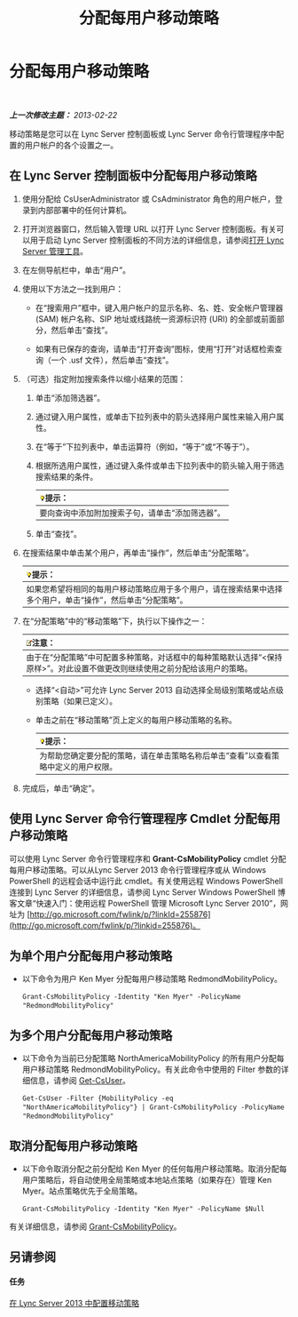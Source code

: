 ﻿---
title: 分配每用户移动策略
TOCTitle: 分配每用户移动策略
ms:assetid: d8bf997f-4bc7-48d3-973b-323505f55e9d
ms:mtpsurl: https://technet.microsoft.com/zh-cn/library/JJ721902(v=OCS.15)
ms:contentKeyID: 49888635
ms.date: 05/19/2016
mtps_version: v=OCS.15
ms.translationtype: HT
---

# 分配每用户移动策略

 

_**上一次修改主题：** 2013-02-22_

移动策略是您可以在 Lync Server 控制面板或 Lync Server 命令行管理程序中配置的用户帐户的各个设置之一。

## 在 Lync Server 控制面板中分配每用户移动策略

1.  使用分配给 CsUserAdministrator 或 CsAdministrator 角色的用户帐户，登录到内部部署中的任何计算机。

2.  打开浏览器窗口，然后输入管理 URL 以打开 Lync Server 控制面板。有关可以用于启动 Lync Server 控制面板的不同方法的详细信息，请参阅[打开 Lync Server 管理工具](lync-server-2013-open-lync-server-administrative-tools.md)。

3.  在左侧导航栏中，单击“用户”。

4.  使用以下方法之一找到用户：
    
      - 在“搜索用户”框中，键入用户帐户的显示名称、名、姓、安全帐户管理器 (SAM) 帐户名称、SIP 地址或线路统一资源标识符 (URI) 的全部或前面部分，然后单击“查找”。
    
      - 如果有已保存的查询，请单击“打开查询”图标，使用“打开”对话框检索查询（一个 .usf 文件），然后单击“查找”。

5.  （可选）指定附加搜索条件以缩小结果的范围：
    
    1.  单击“添加筛选器”。
    
    2.  通过键入用户属性，或单击下拉列表中的箭头选择用户属性来输入用户属性。
    
    3.  在“等于”下拉列表中，单击运算符（例如，“等于”或“不等于”）。
    
    4.  根据所选用户属性，通过键入条件或单击下拉列表中的箭头输入用于筛选搜索结果的条件。
        
        <table>
        <thead>
        <tr class="header">
        <th><img src="images/Gg398094.tip(OCS.15).gif" title="tip" alt="tip" />提示：</th>
        </tr>
        </thead>
        <tbody>
        <tr class="odd">
        <td>要向查询中添加附加搜索子句，请单击“添加筛选器”。</td>
        </tr>
        </tbody>
        </table>
    
    5.  单击“查找”。

6.  在搜索结果中单击某个用户，再单击“操作”，然后单击“分配策略”。
    
    <table>
    <thead>
    <tr class="header">
    <th><img src="images/Gg398094.tip(OCS.15).gif" title="tip" alt="tip" />提示：</th>
    </tr>
    </thead>
    <tbody>
    <tr class="odd">
    <td>如果您希望将相同的每用户移动策略应用于多个用户，请在搜索结果中选择多个用户，单击“操作”，然后单击“分配策略”。</td>
    </tr>
    </tbody>
    </table>


7.  在“分配策略”中的“移动策略”下，执行以下操作之一：
    
    <table>
    <thead>
    <tr class="header">
    <th><img src="images/Dn783119.note(OCS.15).gif" title="note" alt="note" />注意：</th>
    </tr>
    </thead>
    <tbody>
    <tr class="odd">
    <td>由于在“分配策略”中可配置多种策略，对话框中的每种策略默认选择“&lt;保持原样&gt;”。对此设置不做更改则继续使用之前分配给该用户的策略。</td>
    </tr>
    </tbody>
    </table>
    
      - 选择“\<自动\>”可允许 Lync Server 2013 自动选择全局级别策略或站点级别策略（如果已定义）。
    
      - 单击之前在“移动策略”页上定义的每用户移动策略的名称。
        
        <table>
        <thead>
        <tr class="header">
        <th><img src="images/Gg398094.tip(OCS.15).gif" title="tip" alt="tip" />提示：</th>
        </tr>
        </thead>
        <tbody>
        <tr class="odd">
        <td>为帮助您确定要分配的策略，请在单击策略名称后单击“查看”以查看策略中定义的用户权限。</td>
        </tr>
        </tbody>
        </table>


8.  完成后，单击“确定”。

## 使用 Lync Server 命令行管理程序 Cmdlet 分配每用户移动策略

可以使用 Lync Server 命令行管理程序和 **Grant-CsMobilityPolicy** cmdlet 分配每用户移动策略。可以从Lync Server 2013 命令行管理程序或从 Windows PowerShell 的远程会话中运行此 cmdlet。有关使用远程 Windows PowerShell 连接到 Lync Server 的详细信息，请参阅 Lync Server Windows PowerShell 博客文章“快速入门：使用远程 PowerShell 管理 Microsoft Lync Server 2010”，网址为 [http://go.microsoft.com/fwlink/p/?linkId=255876](http://go.microsoft.com/fwlink/p/?linkid=255876)。

## 为单个用户分配每用户移动策略

  - 以下命令为用户 Ken Myer 分配每用户移动策略 RedmondMobilityPolicy。
    
        Grant-CsMobilityPolicy -Identity "Ken Myer" -PolicyName "RedmondMobilityPolicy"

## 为多个用户分配每用户移动策略

  - 以下命令为当前已分配策略 NorthAmericaMobilityPolicy 的所有用户分配每用户移动策略 RedmondMobilityPolicy。有关此命令中使用的 Filter 参数的详细信息，请参阅 [Get-CsUser](get-csuser.md)。
    
        Get-CsUser -Filter {MobilityPolicy -eq "NorthAmericaMobilityPolicy"} | Grant-CsMobilityPolicy -PolicyName "RedmondMobilityPolicy"

## 取消分配每用户移动策略

  - 以下命令取消分配之前分配给 Ken Myer 的任何每用户移动策略。取消分配每用户策略后，将自动使用全局策略或本地站点策略（如果存在）管理 Ken Myer。站点策略优先于全局策略。
    
        Grant-CsMobilityPolicy -Identity "Ken Myer" -PolicyName $Null

有关详细信息，请参阅 [Grant-CsMobilityPolicy](grant-csmobilitypolicy.md)。

## 另请参阅

#### 任务

[在 Lync Server 2013 中配置移动策略](lync-server-2013-configuring-mobility-policy.md)

